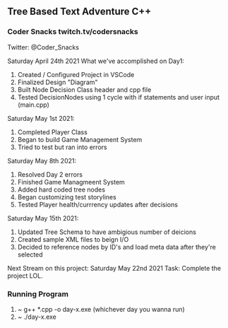 ## Tree Based Text Adventure C++
### Coder Snacks twitch.tv/codersnacks
Twitter: @Coder_Snacks

Saturday April 24th 2021 
What we've accomplished on Day1: 
1. Created / Configured Project in VSCode
2. Finalized Design "Diagram" 
3. Built Node Decision Class header and cpp file
4. Tested DecisionNodes using 1 cycle with if statements and user input (main.cpp)


Saturday May 1st 2021:
1. Completed Player Class
2. Began to build Game Management System
3. Tried to test but ran into errors

Saturday May 8th 2021:
1. Resolved Day 2 errors
2. Finished Game Managmeent System
3. Added hard coded tree nodes
4. Began customizing test storylines
5. Tested Player health/currrency updates after decisions

Saturday May 15th 2021:
1. Updated Tree Schema to have ambigious number of deicions
2. Created sample XML files to beign I/O
3. Decided to reference nodes by ID's and load meta data after they're selected

Next Stream on this project: Saturday May 22nd 2021 
Task: Complete the project LOL.


### Running Program 
1. ~ g++ *.cpp -o day-x.exe (whichever day you wanna run)
3. ~ ./day-x.exe
